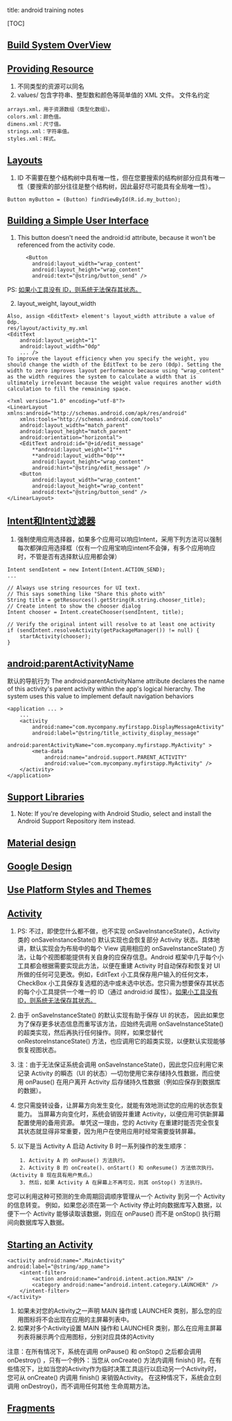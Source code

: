 title: android training notes

[TOC]

## [Build System OverView](https://developer.android.com/intl/zh-cn/sdk/installing/studio-build.html#detailed-build)

## [Providing Resource](https://developer.android.com/guide/topics/resources/providing-resources.html)
1. 不同类型的资源可以同名
2. values/ 包含字符串、整型数和颜色等简单值的 XML 文件。
文件名约定
```
arrays.xml，用于资源数组（类型化数组）。
colors.xml：颜色值。
dimens.xml：尺寸值。
strings.xml：字符串值。
styles.xml：样式。
```


## [Layouts](https://developer.android.com/guide/topics/ui/declaring-layout.html)
1. ID 不需要在整个结构树中具有唯一性，但在您要搜索的结构树部分应具有唯一性（要搜索的部分往往是整个结构树，因此最好尽可能具有全局唯一性）。
```
Button myButton = (Button) findViewById(R.id.my_button);
```

## [Building a Simple User Interface](https://developer.android.com/intl/zh-cn/training/basics/firstapp/building-ui.html)
1. This button doesn't need the android:id attribute, because it won't be referenced from the activity code.
```
      <Button
        android:layout_width="wrap_content"
        android:layout_height="wrap_content"
        android:text="@string/button_send" />
```
PS: [如果小工具没有 ID，则系统无法保存其状态。](https://developer.android.com/intl/zh-cn/guide/components/activities.html#Lifecycle)

2. layout_weight, layout_width
```
Also, assign <EditText> element's layout_width attribute a value of 0dp.
res/layout/activity_my.xml
<EditText
    android:layout_weight="1"
    android:layout_width="0dp"
    ... />
To improve the layout efficiency when you specify the weight, you should change the width of the EditText to be zero (0dp). Setting the width to zero improves layout performance because using "wrap_content" as the width requires the system to calculate a width that is ultimately irrelevant because the weight value requires another width calculation to fill the remaining space.
```
```
<?xml version="1.0" encoding="utf-8"?>
<LinearLayout xmlns:android="http://schemas.android.com/apk/res/android"
    xmlns:tools="http://schemas.android.com/tools"
    android:layout_width="match_parent"
    android:layout_height="match_parent"
    android:orientation="horizontal">
    <EditText android:id="@+id/edit_message"
        **android:layout_weight="1"**
        **android:layout_width="0dp"**
        android:layout_height="wrap_content"
        android:hint="@string/edit_message" />
    <Button
        android:layout_width="wrap_content"
        android:layout_height="wrap_content"
        android:text="@string/button_send" />
</LinearLayout>

```

## [Intent和Intent过滤器](https://developer.android.com/intl/zh-cn/guide/components/intents-filters.html)
1. 强制使用应用选择器，如果多个应用可以响应Intent，采用下列方法可以强制每次都弹应用选择框（仅有一个应用宝响应intent不会弹，有多个应用响应时，不管是否有选择默认应用都会弹）
```
Intent sendIntent = new Intent(Intent.ACTION_SEND);
...

// Always use string resources for UI text.
// This says something like "Share this photo with"
String title = getResources().getString(R.string.chooser_title);
// Create intent to show the chooser dialog
Intent chooser = Intent.createChooser(sendIntent, title);

// Verify the original intent will resolve to at least one activity
if (sendIntent.resolveActivity(getPackageManager()) != null) {
    startActivity(chooser);
}
```

## [android:parentActivityName](https://developer.android.com/intl/zh-cn/training/basics/firstapp/starting-activity.html#CreateActivity)
默认的导航行为
The android:parentActivityName attribute declares the name of this activity's parent activity within the app's logical hierarchy. The system uses this value to implement default navigation behaviors
```
<application ... >
    ...
    <activity
        android:name="com.mycompany.myfirstapp.DisplayMessageActivity"
        android:label="@string/title_activity_display_message"
        android:parentActivityName="com.mycompany.myfirstapp.MyActivity" >
        <meta-data
            android:name="android.support.PARENT_ACTIVITY"
            android:value="com.mycompany.myfirstapp.MyActivity" />
    </activity>
</application>
```

## [Support Libraries](https://developer.android.com/tools/support-library/setup.html#download)
1. Note: If you're developing with Android Studio, select and install the Android Support Repository item instead.


## [Material design](https://www.google.com/design/spec/material-design/introduction.html)

## [Google Design](https://design.google.com/)

## [Use Platform Styles and Themes](https://developer.android.com/intl/zh-cn/training/basics/supporting-devices/platforms.html#style-themes)

## [Activity](https://developer.android.com/intl/zh-cn/guide/components/activities.html#Lifecycle)
1. PS: 不过，即使您什么都不做，也不实现 onSaveInstanceState()，Activity 类的 onSaveInstanceState() 默认实现也会恢复部分 Activity 状态。具体地讲，默认实现会为布局中的每个 View 调用相应的 onSaveInstanceState() 方法，让每个视图都能提供有关自身的应保存信息。Android 框架中几乎每个小工具都会根据需要实现此方法，以便在重建 Activity 时自动保存和恢复对 UI 所做的任何可见更改。例如，EditText 小工具保存用户输入的任何文本，CheckBox 小工具保存复选框的选中或未选中状态。您只需为想要保存其状态的每个小工具提供一个唯一的 ID（通过 android:id 属性）。[如果小工具没有 ID，则系统无法保存其状态。](https://developer.android.com/intl/zh-cn/guide/components/activities.html#Lifecycle)

2. 由于 onSaveInstanceState() 的默认实现有助于保存 UI 的状态， 因此如果您为了保存更多状态信息而重写该方法，应始终先调用 onSaveInstanceState() 的超类实现，然后再执行任何操作。同样，如果您替代 onRestoreInstanceState() 方法，也应调用它的超类实现，以便默认实现能够恢复视图状态。

3. 注：由于无法保证系统会调用 onSaveInstanceState()，因此您只应利用它来记录 Activity 的瞬态（UI 的状态）—切勿使用它来存储持久性数据，而应使用 onPause() 在用户离开 Activity 后存储持久性数据（例如应保存到数据库的数据）。

4. 您只需旋转设备，让屏幕方向发生变化，就能有效地测试您的应用的状态恢复能力。 当屏幕方向变化时，系统会销毁并重建 Activity，以便应用可供新屏幕配置使用的备用资源。 单凭这一理由，您的 Activity 在重建时能否完全恢复其状态就显得非常重要，因为用户在使用应用时经常需要旋转屏幕。

5. 以下是当 Activity A 启动 Activity B 时一系列操作的发生顺序：
```
	1. Activity A 的 onPause() 方法执行。
	2. Activity B 的 onCreate()、onStart() 和 onResume() 方法依次执行。（Activity B 现在具有用户焦点。）
	3. 然后，如果 Activity A 在屏幕上不再可见，则其 onStop() 方法执行。
```
您可以利用这种可预测的生命周期回调顺序管理从一个 Activity 到另一个 Activity 的信息转变。 例如，如果您必须在第一个 Activity 停止时向数据库写入数据，以便下一个 Activity 能够读取该数据，则应在 onPause() 而不是 onStop() 执行期间向数据库写入数据。


## [Starting an Activity](https://developer.android.com/intl/zh-cn/training/basics/activity-lifecycle/starting.html#launching-activity)
```
<activity android:name=".MainActivity" android:label="@string/app_name">
    <intent-filter>
        <action android:name="android.intent.action.MAIN" />
        <category android:name="android.intent.category.LAUNCHER" />
    </intent-filter>
</activity>
```
1. 如果未对您的Activity之一声明 MAIN 操作或 LAUNCHER 类别，那么您的应用图标将不会出现在应用的主屏幕列表中。
2. 如果对多个Activity设置 MAIN 操作和 LAUNCHER 类别，那么在应用主屏幕列表将展示两个应用图标，分别对应具体的Activity

注意：在所有情况下，系统在调用 onPause() 和 onStop() 之后都会调用 onDestroy() ，只有一个例外：当您从 onCreate() 方法内调用 finish() 时。在有些情况下，比如当您的Activity作为临时决策工具运行以启动另一个Activity时，您可从 onCreate() 内调用 finish() 来销毁Activity。 在这种情况下，系统会立刻调用 onDestroy()，而不调用任何其他 生命周期方法。

## [Fragments](https://developer.android.com/intl/zh-cn/guide/components/fragments.html#Managing)

